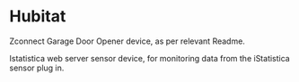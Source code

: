 # Hubitat

Zconnect Garage Door Opener device, as per relevant Readme.

Istatistica web server sensor device, for monitoring data from the iStatistica sensor plug in.
